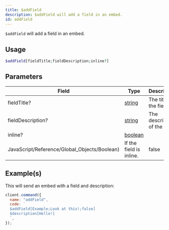 ```yaml
---
title: $addField
description: $addField will add a field in an embed.
id: addField
---
```


`$addField` will add a field in an embed.

## Usage

```php
$addField[fieldTitle;fieldDescription;inline?]
```

## Parameters

| Field                                        | Type                                                                                                | Description                   | Required |
| -------------------------------------------- | --------------------------------------------------------------------------------------------------- | ----------------------------- | :------: |
| fieldTitle?                                  | [string](https://developer.mozilla.org/en-US/docs/Web/JavaScript/Reference/Global_Objects/String)   | The title of the field.       |   true   |
| fieldDescription?                            | [string](https://developer.mozilla.org/en-US/docs/Web/JavaScript/Reference/Global_Objects/String)   | The description of the field. |   true   |
| inline?                                      | [boolean](https://developer.mozilla.org/en-US/docs/Web/JavaScript/Reference/Global_Objects/Boolean) |
| JavaScript/Reference/Global_Objects/Boolean) | If the field is inline.                                                                             | false                         |

## Example(s)

This will send an embed with a field and description:

```javascript
client.command({
  name: "addField",
  code: `
  $addField[Example;Look at this!;false]
  $description[Hello!]
  `,
});
```
